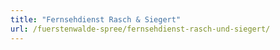 ```yaml
---
title: "Fernsehdienst Rasch & Siegert"
url: /fuerstenwalde-spree/fernsehdienst-rasch-und-siegert/
---
```

